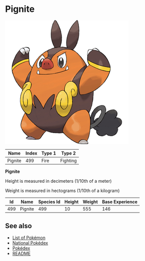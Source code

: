 # Pignite


![Pignite](images/499.png)

| **Name** | **Index** | **Type 1** | **Type 2** |
|----|----|----|----|
| Pignite | 499 | Fire | Fighting  |

**Pignite** 


Height is measured in decimeters (1/10th of a meter)

Weight is measured in hectograms (1/10th of a kilogram)

| **Id** | **Name** | **Species Id** | **Height** | **Weight** | **Base Experience** |
|--------|----------|----------------|------------|------------|---------------------|
| 499 | Pignite | 499 | 10 | 555 | 146 |


## See also

- [List of Pokémon](../pokemon.md)
- [National Pokédex](../national_pokedex.md)
- [Pokédex](../pokedex.md)
- [README](../README.md)
